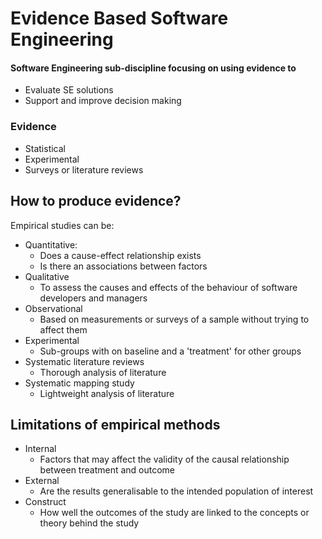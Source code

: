 # Evidence Based Software Engineering
#### Software Engineering sub-discipline focusing on using evidence to
- Evaluate SE solutions
- Support and improve decision making 
### Evidence
- Statistical
- Experimental
- Surveys or literature reviews

## How to produce evidence?
Empirical studies can be:
- Quantitative:
	- Does a cause-effect relationship exists
	- Is there an associations between factors
- Qualitative
	- To assess the causes and effects of the behaviour of software developers and managers
- Observational
	- Based on measurements or surveys of a sample without trying to affect them
- Experimental
	- Sub-groups with on baseline and a 'treatment' for other groups
- Systematic literature reviews
	- Thorough analysis of literature
- Systematic mapping study
	- Lightweight analysis of literature
## Limitations of empirical methods
- Internal
	- Factors that may affect the validity of the causal relationship between treatment and outcome
- External
	- Are the results generalisable to the intended population of interest
- Construct
	- How well the outcomes of the study are linked to the concepts or theory behind the study